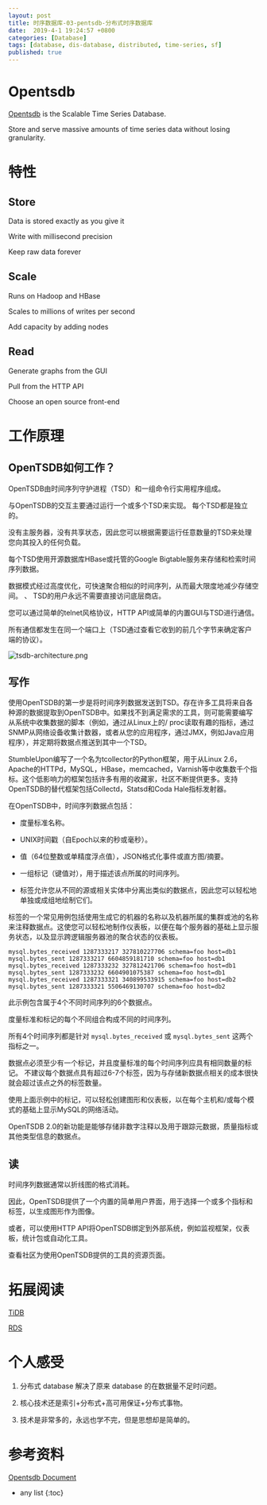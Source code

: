 ```yaml
---
layout: post
title: 时序数据库-03-pentsdb-分布式时序数据库
date:  2019-4-1 19:24:57 +0800
categories: [Database]
tags: [database, dis-database, distributed, time-series, sf]
published: true
---
```


# Opentsdb

[Opentsdb](http://opentsdb.net/) is the Scalable Time Series Database.

Store and serve massive amounts of time series data without losing granularity.

# 特性

## Store

Data is stored exactly as you give it

Write with millisecond precision

Keep raw data forever

## Scale

Runs on Hadoop and HBase

Scales to millions of writes per second

Add capacity by adding nodes

## Read

Generate graphs from the GUI

Pull from the HTTP API

Choose an open source front-end

# 工作原理

## OpenTSDB如何工作？

OpenTSDB由时间序列守护进程（TSD）和一组命令行实用程序组成。 

与OpenTSDB的交互主要通过运行一个或多个TSD来实现。 每个TSD都是独立的。 

没有主服务器，没有共享状态，因此您可以根据需要运行任意数量的TSD来处理您向其投入的任何负载。 

每个TSD使用开源数据库HBase或托管的Google Bigtable服务来存储和检索时间序列数据。 

数据模式经过高度优化，可快速聚合相似的时间序列，从而最大限度地减少存储空间。 
、
TSD的用户永远不需要直接访问底层商店。

 您可以通过简单的telnet风格协议，HTTP API或简单的内置GUI与TSD进行通信。 
 
 所有通信都发生在同一个端口上（TSD通过查看它收到的前几个字节来确定客户端的协议）。

 ![tsdb-architecture.png](http://opentsdb.net/img/tsdb-architecture.png)

## 写作

使用OpenTSDB的第一步是将时间序列数据发送到TSD。存在许多工具将来自各种源的数据提取到OpenTSDB中。如果找不到满足需求的工具，则可能需要编写从系统中收集数据的脚本（例如，通过从Linux上的/ proc读取有趣的指标，通过SNMP从网络设备收集计数器，或者从您的应用程序，通过JMX，例如Java应用程序），并定期将数据点推送到其中一个TSD。

StumbleUpon编写了一个名为tcollector的Python框架，用于从Linux 2.6，Apache的HTTPd，MySQL，HBase，memcached，Varnish等中收集数千个指标。这个低影响力的框架包括许多有用的收藏家，社区不断提供更多。支持OpenTSDB的替代框架包括Collectd，Statsd和Coda Hale指标发射器。

在OpenTSDB中，时间序列数据点包括：

- 度量标准名称。

- UNIX时间戳（自Epoch以来的秒或毫秒）。

- 值（64位整数或单精度浮点值），JSON格式化事件或直方图/摘要。

- 一组标记（键值对），用于描述该点所属的时间序列。

- 标签允许您从不同的源或相关实体中分离出类似的数据点，因此您可以轻松地单独或成组地绘制它们。

标签的一个常见用例包括使用生成它的机器的名称以及机器所属的集群或池的名称来注释数据点。这使您可以轻松地制作仪表板，以便在每个服务器的基础上显示服务状态，以及显示跨逻辑服务器池的聚合状态的仪表板。

```
mysql.bytes_received 1287333217 327810227706 schema=foo host=db1
mysql.bytes_sent 1287333217 6604859181710 schema=foo host=db1
mysql.bytes_received 1287333232 327812421706 schema=foo host=db1
mysql.bytes_sent 1287333232 6604901075387 schema=foo host=db1
mysql.bytes_received 1287333321 340899533915 schema=foo host=db2
mysql.bytes_sent 1287333321 5506469130707 schema=foo host=db2
```

此示例包含属于4个不同时间序列的6个数据点。 

度量标准和标记的每个不同组合构成不同的时间序列。 

所有4个时间序列都是针对 `mysql.bytes_received` 或 `mysql.bytes_sent` 这两个指标之一。 

数据点必须至少有一个标记，并且度量标准的每个时间序列应具有相同数量的标记。 不建议每个数据点具有超过6-7个标签，因为与存储新数据点相关的成本很快就会超过该点之外的标签数量。

使用上面示例中的标记，可以轻松创建图形和仪表板，以在每个主机和/或每个模式的基础上显示MySQL的网络活动。 

OpenTSDB 2.0的新功能是能够存储非数字注释以及用于跟踪元数据，质量指标或其他类型信息的数据点。

## 读

时间序列数据通常以折线图的格式消耗。 

因此，OpenTSDB提供了一个内置的简单用户界面，用于选择一个或多个指标和标签，以生成图形作为图像。 

或者，可以使用HTTP API将OpenTSDB绑定到外部系统，例如监视框架，仪表板，统计包或自动化工具。

查看社区为使用OpenTSDB提供的工具的资源页面。

# 拓展阅读

[TiDB](https://houbb.github.io/2019/03/15/database-tidb)

[RDS](https://houbb.github.io/2018/12/24/sql-rds)

# 个人感受

1. 分布式 database 解决了原来 database 的在数据量不足时问题。

2. 核心技术还是索引+分布式+高可用保证+分布式事物。

3. 技术是非常多的，永远也学不完，但是思想却是简单的。

# 参考资料

[Opentsdb Document](http://opentsdb.net/docs/build/html/index.html)

* any list
{:toc}